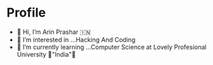 # Profile

- 👋 Hi, I’m Arin Prashar 🇮🇳
- 👀 I’m interested in ...Hacking And Coding
- 🌱 I’m currently learning ...Computer Science at Lovely Profesional University 🌟"India"🌟
